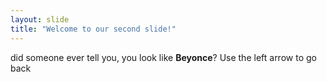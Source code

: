 ```yaml
---
layout: slide
title: "Welcome to our second slide!"
---
```

did someone ever tell you, you look like **Beyonce**?
Use the left arrow to go back
